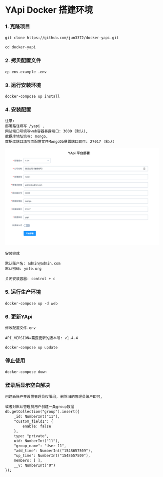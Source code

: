 
# YApi Docker 搭建环境


### 1. 克隆项目
  `git clone https://github.com/jun3372/docker-yapi.git`

  `cd docker-yapi`

### 2. 拷贝配置文件
  `cp env-example .env`

### 3. 运行安装环境
  `docker-compose up install`

### 4. 安装配置
    注意:
    部署路径填写 /yapi ,
    网站端口号填写web容器暴露端口: 3000 (默认),
    数据库地址填写: mongo,
    数据库端口填写而配置文件MongoDb暴露端口即可: 27017 (默认)

  ![安装配置图](https://github.com/jun3372/docker-yapi/blob/master/images/WX20190128-142333.png?raw=true)

    安装完成

    默认账户名: admin@admin.com
    默认密码: ymfe.org

    关闭安装容器: control + c


### 5. 运行生产环境
  `docker-compose up -d web`

### 6. 更新YApi
    修改配置文件.env

    API_VERSION=需要更新的版本号: v1.4.4

  `docker-compose up update`

### 停止使用
  `docker-compose down`

### 登录后显示空白解决
    创建新账户并设置管理员权限组, 删除旧的管理员账户即可,

    或者对默认管理员用户创建一条group数据
    db.getCollection("group").insert({
        _id: NumberInt("11"),
        "custom_field1": {
            enable: false
        },
        type: "private",
        uid: NumberInt("11"),
        "group_name": "User-11",
        "add_time": NumberInt("1548657509"),
        "up_time": NumberInt("1548657509"),
        members: [ ],
        __v: NumberInt("0")
    });
